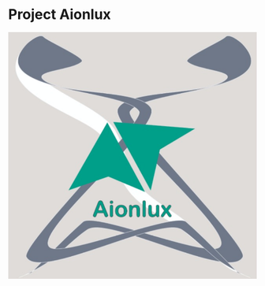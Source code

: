 # Project Aionlux

<div align="center" style="height:200px;">
    <img src="https://raw.githubusercontent.com/addleonel/aionlux/main/redocs/logo.png">
</div> 
